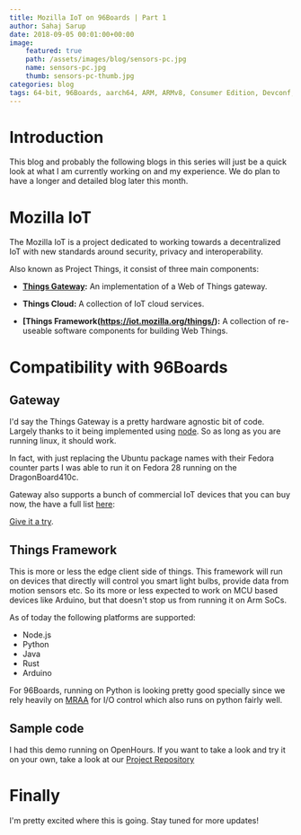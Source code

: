 ```yaml
---
title: Mozilla IoT on 96Boards | Part 1
author: Sahaj Sarup
date: 2018-09-05 00:01:00+00:00
image:
    featured: true
    path: /assets/images/blog/sensors-pc.jpg
    name: sensors-pc.jpg
    thumb: sensors-pc-thumb.jpg
categories: blog
tags: 64-bit, 96Boards, aarch64, ARM, ARMv8, Consumer Edition, Devconf, Enterprise Edition, IoT, product, single board computer, linaro, linux, open source, openhours, software, embedded, mezzanine, community, Ardiono, IDE, ISP, ISCP
---
```


# Introduction

This blog and probably the following blogs in this series will just be a quick look at what I am currently working on and my experience. We do plan to have a longer and detailed blog later this month.

# Mozilla IoT

The Mozilla IoT is a project dedicated to working towards a decentralized IoT with new standards around security, privacy and interoperability.

Also known as Project Things, it consist of three main components:

- **[Things Gateway](https://iot.mozilla.org/gateway/):** An implementation of a Web of Things gateway.

- **Things Cloud:** A collection of IoT cloud services.

- **[Things Framework(https://iot.mozilla.org/things/):** A collection of re-useable software components for building Web Things.

# Compatibility with 96Boards

## Gateway
I'd say the Things Gateway is a pretty hardware agnostic bit of code. Largely thanks to it being implemented using [node](https://nodejs.org/en/). So as long as you are running linux, it should work.

In fact, with just replacing the Ubuntu package names with their Fedora counter parts I was able to run it on Fedora 28 running on the DragonBoard410c.

Gateway also supports a bunch of commercial IoT devices that you can buy now, the have a full list [here](https://github.com/mozilla-iot/wiki/wiki/Supported-Hardware):

[Give it a try](https://github.com/mozilla-iot/gateway).

## Things Framework
This is more or less the edge client side of things. This framework will run on devices that directly will control you smart light bulbs, provide data from motion sensors etc. So its more or less expected to work on MCU based devices like Arduino, but that doesn't stop us from running it on Arm SoCs.

As of today the following platforms are supported:
- Node.js
- Python
- Java
- Rust
- Arduino

For 96Boards, running on Python is looking pretty good specially since we rely heavily on [MRAA](https://github.com/intel-iot-devkit/mraa) for I/O control which also runs on python fairly well.

## Sample code

I had this demo running on OpenHours. If you want to take a look and try it on your own, take a look at our [Project Repository](https://github.com/96boards-projects/mozilla-iot-neopixel-demo)

# Finally

I'm pretty excited where this is going. Stay tuned for more updates!
